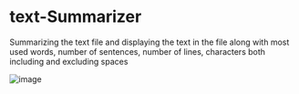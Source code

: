 # text-Summarizer
Summarizing the text file and displaying the text in the file along with most used words, number of sentences, number of lines, characters both including and excluding spaces


![image](https://github.com/user-attachments/assets/a5d58658-afdc-42a8-8cd2-61742e318c54)

